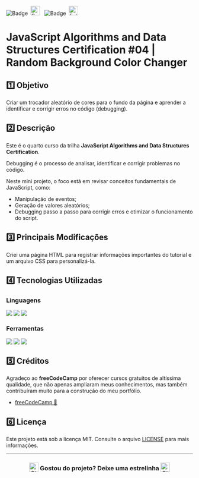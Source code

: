 ![Badge](https://img.shields.io/badge/freeCodeCamp-BB2649?style=for-the-badge)&nbsp;&nbsp;<img src="https://raw.githubusercontent.com/Tarikul-Islam-Anik/Animated-Fluent-Emojis/master/Emojis/Activities/Sparkles.png" alt="Sparkles" width="25" height="25" />&nbsp;&nbsp;&nbsp;![Badge](https://img.shields.io/badge/PROJETO-COM%20MENTORIA-FF6F61?style=for-the-badge)&nbsp;&nbsp;<img src="https://raw.githubusercontent.com/Tarikul-Islam-Anik/Animated-Fluent-Emojis/master/Emojis/Hand%20gestures/Folded%20Hands%20Light%20Skin%20Tone.png" alt="Folded Hands Light Skin Tone" width="25" height="25" />

# JavaScript Algorithms and Data Structures Certification #04 | Random Background Color Changer

## 1️⃣ Objetivo
Criar um trocador aleatório de cores para o fundo da página e aprender a identificar e corrigir erros no código (debugging).

## 2️⃣ Descrição
Este é o quarto curso da trilha **JavaScript Algorithms and Data Structures Certification**.

Debugging é o processo de analisar, identificar e corrigir problemas no código.

Neste mini projeto, o foco está em revisar conceitos fundamentais de JavaScript, como:

- Manipulação de eventos;
- Geração de valores aleatórios;
- Debugging passo a passo para corrigir erros e otimizar o funcionamento do script.

## 3️⃣ Principais Modificações
Criei uma página HTML para registrar informações importantes do tutorial e um arquivo CSS para personalizá-la.

## 4️⃣ Tecnologias Utilizadas

### Linguagens
<div style="display:flex;">
  <img src="https://img.shields.io/badge/HTML5-E34F26?style=for-the-badge&logo=html5&logoColor=white">&nbsp;<img src="https://img.shields.io/badge/CSS3-1572B6?style=for-the-badge&logo=css3&logoColor=white">&nbsp;<img src="https://img.shields.io/badge/JavaScript-F7DF1E?style=for-the-badge&logo=javascript&logoColor=black">
</div>

### Ferramentas
<div style="display:flex;">
  <img src="https://img.shields.io/badge/Visual%20Studio%20Code-0078D4?style=for-the-badge&logo=visual-studio-code&logoColor=white">&nbsp;<img src="https://img.shields.io/badge/Git-F05032?style=for-the-badge&logo=git&logoColor=white">&nbsp;<img src="https://img.shields.io/badge/GitHub-404040?style=for-the-badge&logo=github&logoColor=white">
</div>

## 5️⃣ Créditos
Agradeço ao **freeCodeCamp** por oferecer cursos gratuitos de altíssima qualidade, que não apenas ampliaram meus conhecimentos, mas também contribuíram muito para a construção do meu portfólio.
- <a href="https://www.freecodecamp.org/" target="_blank">freeCodeCamp 🔗</a>

## 6️⃣ Licença
Este projeto está sob a licença MIT. Consulte o arquivo [LICENSE](LICENSE) para mais informações.

---

### <div align="center"><img src="https://raw.githubusercontent.com/Tarikul-Islam-Anik/Animated-Fluent-Emojis/master/Emojis/Travel%20and%20places/Star.png" alt="Star" width="25" height="25" style="vertical-align:text-bottom;" /> Gostou do projeto? Deixe uma estrelinha <img src="https://raw.githubusercontent.com/Tarikul-Islam-Anik/Animated-Fluent-Emojis/master/Emojis/Travel%20and%20places/Star.png" alt="Star" width="25" height="25" style="vertical-align:text-bottom;" /></div>